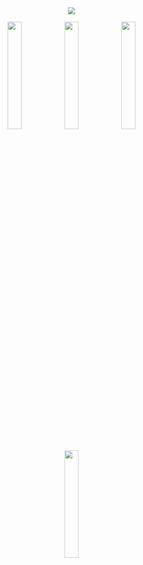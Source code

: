 <div align="center">
  <a href="https://gist.githubusercontent.com/ezeholz/4bc3474185f69e7d4fe8e610ce6a9cc6/"><img src="https://gist.githubusercontent.com/ezeholz/4bc3474185f69e7d4fe8e610ce6a9cc6/raw/metrics-test.svg"/></a>
</div>
<br>
<div align="center">
  <a href="https://ezeholz.com.ar"><img src="resources/web.svg" width="25%"/></a>
  <a href="https://ezeholz.com.ar/resources/Ezequiel Holzweissig - CV.pdf"><img src="resources/cv.svg" width="25%"/></a>
  <a href="https://linkedin.com/in/ezeholz/"><img src="resources/linkedin.svg" width="25%"/></a>
  <a href="mailto:hello@ezeholz.com.ar"><img src="resources/email.svg" width="25%"/></a>
</div>
